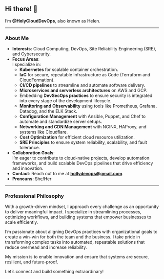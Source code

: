 ## Hi there! 👋  

I’m **@HolyCloudDevOps**, also known as Helen.  

---

### About Me  
- **Interests**: Cloud Computing, DevOps, Site Reliability Engineering (SRE), and Cybersecurity.  
- **Focus Areas**:  
  I specialize in:
  - **Kubernetes** for scalable container orchestration.  
  - **IaC** for secure, repeatable Infrastructure as Code (Terraform and CloudFormation).  
  - **CI/CD pipelines** to streamline and automate software delivery.  
  - **Microservices and serverless architectures** on AWS and GCP.  
  - Embedding **DevSecOps practices** to ensure security is integrated into every stage of the development lifecycle.  
  - **Monitoring and Observability** using tools like Prometheus, Grafana, Datadog, and the ELK Stack.  
  - **Configuration Management** with Ansible, Puppet, and Chef to automate and standardize server setups.  
  - **Networking and CDN Management** with NGINX, HAProxy, and systems like Cloudflare.  
  - **Cost Optimization** for efficient cloud resource utilization.  
  - **SRE Principles** to ensure system reliability, scalability, and fault tolerance.  
- **Collaboration Goals**:  
  I’m eager to contribute to cloud-native projects, develop automation frameworks, and build scalable DevOps pipelines that drive efficiency and innovation.  
- **Contact**: Reach out to me at **hollydevops@gmail.com**.  
- **Pronouns**: She/Her  

---

### Professional Philosophy  
With a growth-driven mindset, I approach every challenge as an opportunity to deliver meaningful impact. I specialize in streamlining processes, optimizing workflows, and building systems that empower businesses to scale efficiently.  

I’m passionate about aligning DevOps practices with organizational goals to create a win-win for both the team and the business. I take pride in transforming complex tasks into automated, repeatable solutions that reduce overhead and increase reliability.  

My mission is to enable innovation and ensure that systems are secure, resilient, and future-proof.  

Let’s connect and build something extraordinary!  

<!--  
**HolyCloudDevOps/HolyCloudDevOps** is a ✨ _special_ ✨ repository because its `README.md` (this file) appears on your GitHub profile.  

Here are some ideas to get you started:  

- 🔭 I’m currently working on ...  
- 🌱 I’m currently learning ...  
- 👯 I’m looking to collaborate on ...  
- 🤔 I’m looking for help with ...  
- 💬 Ask me about ...  
- 📫 How to reach me: ...  
- 😄 Pronouns: ...  
- ⚡ Fun fact: ...  
-->  
